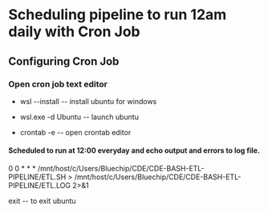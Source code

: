 # Scheduling pipeline to run 12am daily with Cron Job

## Configuring Cron Job
### Open cron job text editor 
- wsl --install  -- install ubuntu for windows
- wsl.exe -d Ubuntu  -- launch ubuntu

- crontab -e  -- open crontab editor

#### Scheduled to run at 12:00 everyday and echo output and errors to log file.
0 0 * * * /mnt/host/c/Users/Bluechip/CDE/CDE-BASH-ETL-PIPELINE/ETL.SH > /mnt/host/c/Users/Bluechip/CDE/CDE-BASH-ETL-PIPELINE/ETL.LOG 2>&1

exit -- to exit ubuntu



